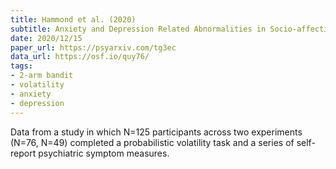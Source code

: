 ```yaml
---
title: Hammond et al. (2020)
subtitle: Anxiety and Depression Related Abnormalities in Socio-affective Learning
date: 2020/12/15
paper_url: https://psyarxiv.com/tg3ec
data_url: https://osf.io/quy76/
tags:
- 2-arm bandit
- volatility
- anxiety
- depression
---
```


Data from a study in which N=125 participants across two experiments (N=76, N=49) completed a probabilistic volatility task and a series of self-report psychiatric symptom measures.
